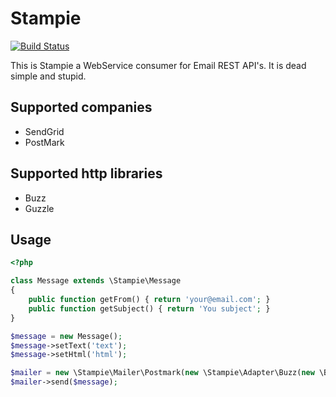 # Stampie 

[![Build Status](https://secure.travis-ci.org/henrikbjorn/Stampie.png)](http://travis-ci.org/henrikbjorn/Stampie)

This is Stampie a WebService consumer for Email REST API's. It is dead simple and stupid.

## Supported companies

* SendGrid
* PostMark

## Supported http libraries

* Buzz
* Guzzle

## Usage

``` php
<?php

class Message extends \Stampie\Message
{
	public function getFrom() { return 'your@email.com'; }
	public function getSubject() { return 'You subject'; }
}

$message = new Message();
$message->setText('text');
$message->setHtml('html');

$mailer = new \Stampie\Mailer\Postmark(new \Stampie\Adapter\Buzz(new \Buzz\Browser()), 'ServerToken');
$mailer->send($message);
```
